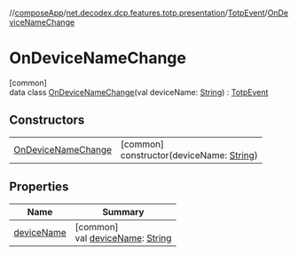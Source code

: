 //[composeApp](../../../../index.md)/[net.decodex.dcp.features.totp.presentation](../../index.md)/[TotpEvent](../index.md)/[OnDeviceNameChange](index.md)

# OnDeviceNameChange

[common]\
data class [OnDeviceNameChange](index.md)(val deviceName: [String](https://kotlinlang.org/api/latest/jvm/stdlib/kotlin/-string/index.html)) : [TotpEvent](../index.md)

## Constructors

| | |
|---|---|
| [OnDeviceNameChange](-on-device-name-change.md) | [common]<br>constructor(deviceName: [String](https://kotlinlang.org/api/latest/jvm/stdlib/kotlin/-string/index.html)) |

## Properties

| Name | Summary |
|---|---|
| [deviceName](device-name.md) | [common]<br>val [deviceName](device-name.md): [String](https://kotlinlang.org/api/latest/jvm/stdlib/kotlin/-string/index.html) |
